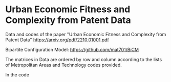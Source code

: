 # Urban Economic Fitness and Complexity from Patent Data
Data and codes of the paper "Urban Economic Fitness and Complexity from Patent Data"
https://arxiv.org/pdf/2210.01001.pdf

Bipartite Configuration Model: https://github.com/mat701/BiCM

The matrices in Data are ordered by row and column according to the lists of Metropolitan Areas and Technology codes provided.

In the code
